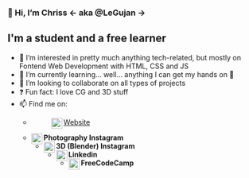 ### **👋 Hi, I’m Chriss <- aka @LeGujan ->**

## I'm a student and a free learner
- 👀 I’m interested in pretty much anything tech-related, but mostly on Fontend Web Development with HTML, CSS and JS
- 🌱 I’m currently learning... well... anything I can get my hands on 🤣
- 💞️ I’m looking to collaborate on all types of projects
- ❓  Fun fact: I love CG and 3D stuff
- 📫 Find me on:
    - [<figure><img align="left" width="22px" src="https://cdn-icons.flaticon.com/png/512/3059/premium/3059997.png?token=exp=1649543664~hmac=2a22393e34ea83eca3f4a773c470b50d" target="_blank" /><figcaption color="white">Website</figcaption></figure>][website]
    - [<img align="left" width="22px" src="https://cdn-icons-png.flaticon.com/512/174/174855.png" target="_blank" />][instagram-cgphoto] **Photography Instagram**
    - [<img align="left" width="22px" src="https://cdn-icons-png.flaticon.com/512/174/174855.png" target="_blank" />][instagram-cgblender] **3D (Blender) Instagram**
    - [<img align="left" width="22px" src="https://cdn-icons.flaticon.com/png/512/3536/premium/3536505.png?token=exp=1649543503~hmac=65605085c74f08b39fc716a27f141f41" target="_blank" />][linkedin] **Linkedin**
    - [<img align="left" width="22px" src="https://cdn-icons-png.flaticon.com/512/876/876019.png" target="_blank" />][freecodecamp] **FreeCodeCamp**

<br />
<br />

[website]: https://cgphoto.ro/
[instagram-cgphoto]: https://www.instagram.com/legujan.cgphoto/
[instagram-cgblender]: https://www.instagram.com/legujan.cgblender/
[linkedin]: https://www.linkedin.com/in/cristian-gujan-3b8a641b0/
[freecodecamp]: https://www.freecodecamp.org/LeGujan
